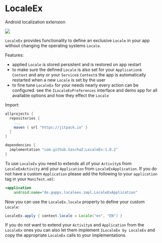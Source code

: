  # LocaleEx
Android localization extension

[![](https://jitpack.io/v/SaschaZ/LocaleEx.svg)](https://jitpack.io/#SaschaZ/LocaleEx)


`LocaleEx` provides functionality to define an exclusive `Locale` in your app without changing the operating systems `Locale`.

Features:
  - applied `Locale` is stored persistent and is restored on app restart
  - to make sure the defined `Locale` is also set for your `Application`s `Context` and any or your `Service`s `Context`s the app is automatically restarted when a new `Locale` is set by the user
  - to fine tune `LocaleEx` for your needs nearly every action can be configured. see the `ILocaleExPreferences` interface and demo app for all available options and how they effect the `Locale`

Import:
```groovy
allprojects {
  repositories {
    ...
    maven { url "https://jitpack.io" }
  }
}
```
```groovy
dependencies {
  implementation "com.github.SaschaZ:LocaleEx:1.0.2"
}
```

To use `LocaleEx` you need to extends all of your `Activity`s from `LocaleExActivity` and your
`Application` from `LocaleExApplication`. If you do not have a custom `Application` please add
the following to your `application` tag in your `Manifest.xml`:
```xml
<application
    android:name="de.gapps.localeex.impl.LocaleExApplication"
```

Now you can use the `LocaleEx.locale` property to define your custom `Locale`:
```java
LocaleEx.apply { context.locale = Locale("en", "EN") }
```

If you do not want to extend your `Activity`s and `Application` from the `LocaleEx` ones you can
also let them implement `ILocaleEx by LocaleEx` and copy the appropriate `LocaleEx` calls
to your implementations. 
